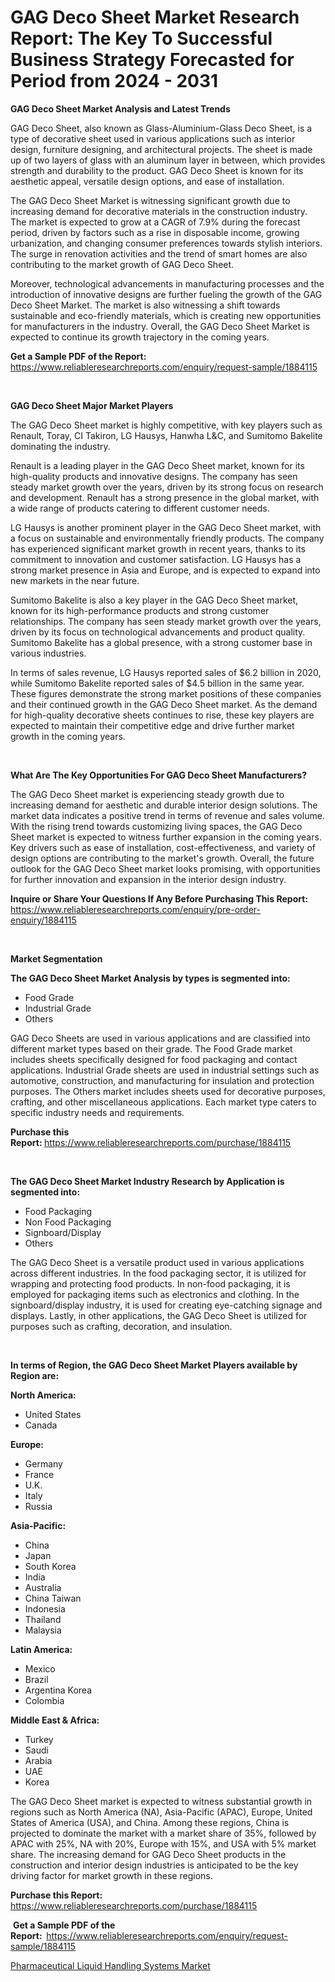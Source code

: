 <p><h1>GAG Deco Sheet Market Research Report: The Key To Successful Business Strategy Forecasted for Period from 2024 - 2031</h1></p><p><strong>GAG Deco Sheet Market Analysis and Latest Trends</strong></p>
<p><p>GAG Deco Sheet, also known as Glass-Aluminium-Glass Deco Sheet, is a type of decorative sheet used in various applications such as interior design, furniture designing, and architectural projects. The sheet is made up of two layers of glass with an aluminum layer in between, which provides strength and durability to the product. GAG Deco Sheet is known for its aesthetic appeal, versatile design options, and ease of installation.</p><p>The GAG Deco Sheet Market is witnessing significant growth due to increasing demand for decorative materials in the construction industry. The market is expected to grow at a CAGR of 7.9% during the forecast period, driven by factors such as a rise in disposable income, growing urbanization, and changing consumer preferences towards stylish interiors. The surge in renovation activities and the trend of smart homes are also contributing to the market growth of GAG Deco Sheet.</p><p>Moreover, technological advancements in manufacturing processes and the introduction of innovative designs are further fueling the growth of the GAG Deco Sheet Market. The market is also witnessing a shift towards sustainable and eco-friendly materials, which is creating new opportunities for manufacturers in the industry. Overall, the GAG Deco Sheet Market is expected to continue its growth trajectory in the coming years.</p></p>
<p><strong>Get a Sample PDF of the Report:&nbsp;</strong> <a href="https://www.reliableresearchreports.com/enquiry/request-sample/1884115">https://www.reliableresearchreports.com/enquiry/request-sample/1884115</a></p>
<p>&nbsp;</p>
<p><strong>GAG Deco Sheet Major Market Players</strong></p>
<p><p>The GAG Deco Sheet market is highly competitive, with key players such as Renault, Toray, CI Takiron, LG Hausys, Hanwha L&C, and Sumitomo Bakelite dominating the industry. </p><p>Renault is a leading player in the GAG Deco Sheet market, known for its high-quality products and innovative designs. The company has seen steady market growth over the years, driven by its strong focus on research and development. Renault has a strong presence in the global market, with a wide range of products catering to different customer needs.</p><p>LG Hausys is another prominent player in the GAG Deco Sheet market, with a focus on sustainable and environmentally friendly products. The company has experienced significant market growth in recent years, thanks to its commitment to innovation and customer satisfaction. LG Hausys has a strong market presence in Asia and Europe, and is expected to expand into new markets in the near future.</p><p>Sumitomo Bakelite is also a key player in the GAG Deco Sheet market, known for its high-performance products and strong customer relationships. The company has seen steady market growth over the years, driven by its focus on technological advancements and product quality. Sumitomo Bakelite has a global presence, with a strong customer base in various industries.</p><p>In terms of sales revenue, LG Hausys reported sales of $6.2 billion in 2020, while Sumitomo Bakelite reported sales of $4.5 billion in the same year. These figures demonstrate the strong market positions of these companies and their continued growth in the GAG Deco Sheet market. As the demand for high-quality decorative sheets continues to rise, these key players are expected to maintain their competitive edge and drive further market growth in the coming years.</p></p>
<p>&nbsp;</p>
<p><strong>What Are The Key Opportunities For GAG Deco Sheet Manufacturers?</strong></p>
<p><p>The GAG Deco Sheet market is experiencing steady growth due to increasing demand for aesthetic and durable interior design solutions. The market data indicates a positive trend in terms of revenue and sales volume. With the rising trend towards customizing living spaces, the GAG Deco Sheet market is expected to witness further expansion in the coming years. Key drivers such as ease of installation, cost-effectiveness, and variety of design options are contributing to the market's growth. Overall, the future outlook for the GAG Deco Sheet market looks promising, with opportunities for further innovation and expansion in the interior design industry.</p></p>
<p><strong>Inquire or Share Your Questions If Any Before Purchasing This Report:</strong> <a href="https://www.reliableresearchreports.com/enquiry/pre-order-enquiry/1884115">https://www.reliableresearchreports.com/enquiry/pre-order-enquiry/1884115</a></p>
<p>&nbsp;</p>
<p><strong>Market Segmentation</strong></p>
<p><strong>The GAG Deco Sheet Market Analysis by types is segmented into:</strong></p>
<p><ul><li>Food Grade</li><li>Industrial Grade</li><li>Others</li></ul></p>
<p><p>GAG Deco Sheets are used in various applications and are classified into different market types based on their grade. The Food Grade market includes sheets specifically designed for food packaging and contact applications. Industrial Grade sheets are used in industrial settings such as automotive, construction, and manufacturing for insulation and protection purposes. The Others market includes sheets used for decorative purposes, crafting, and other miscellaneous applications. Each market type caters to specific industry needs and requirements.</p></p>
<p><strong>Purchase this Report:&nbsp;</strong><a href="https://www.reliableresearchreports.com/purchase/1884115">https://www.reliableresearchreports.com/purchase/1884115</a></p>
<p>&nbsp;</p>
<p><strong>The GAG Deco Sheet Market Industry Research by Application is segmented into:</strong></p>
<p><ul><li>Food Packaging</li><li>Non Food Packaging</li><li>Signboard/Display</li><li>Others</li></ul></p>
<p><p>The GAG Deco Sheet is a versatile product used in various applications across different industries. In the food packaging sector, it is utilized for wrapping and protecting food products. In non-food packaging, it is employed for packaging items such as electronics and clothing. In the signboard/display industry, it is used for creating eye-catching signage and displays. Lastly, in other applications, the GAG Deco Sheet is utilized for purposes such as crafting, decoration, and insulation.</p></p>
<p>&nbsp;</p>
<p><strong>In terms of Region, the GAG Deco Sheet Market Players available by Region are:</strong></p>
<p>
    <p> <strong> North America: </strong>
        <ul>
            <li>United States</li>
            <li>Canada</li>
        </ul>
        </p> 
    <p> <strong> Europe: </strong>
        <ul>
            <li>Germany</li>
            <li>France</li>
            <li>U.K.</li>
            <li>Italy</li>
            <li>Russia</li>
        </ul>
        </p> 
    <p> <strong> Asia-Pacific: </strong>
        <ul>
            <li>China</li>
            <li>Japan</li>
            <li>South Korea</li>
            <li>India</li>
            <li>Australia</li>
            <li>China Taiwan</li>
            <li>Indonesia</li>
            <li>Thailand</li>
            <li>Malaysia</li>
        </ul>
        </p> 
    <p> <strong> Latin America: </strong>
        <ul>
            <li>Mexico</li>
            <li>Brazil</li>
            <li>Argentina Korea</li>
            <li>Colombia</li>
        </ul>
        </p> 
    <p> <strong> Middle East & Africa: </strong>
        <ul>
            <li>Turkey</li>
            <li>Saudi</li>
            <li>Arabia</li>
            <li>UAE</li>
            <li>Korea</li>
        </ul>
    </p>
    </p>
<p><p>The GAG Deco Sheet market is expected to witness substantial growth in regions such as North America (NA), Asia-Pacific (APAC), Europe, United States of America (USA), and China. Among these regions, China is projected to dominate the market with a market share of 35%, followed by APAC with 25%, NA with 20%, Europe with 15%, and USA with 5% market share. The increasing demand for GAG Deco Sheet products in the construction and interior design industries is anticipated to be the key driving factor for market growth in these regions.</p></p>
<p><strong>Purchase this Report: </strong><a href="https://www.reliableresearchreports.com/purchase/1884115">https://www.reliableresearchreports.com/purchase/1884115</a></p>
<p>&nbsp;<strong>Get a Sample PDF of the Report:&nbsp;&nbsp;</strong><a href="https://www.reliableresearchreports.com/enquiry/request-sample/1884115">https://www.reliableresearchreports.com/enquiry/request-sample/1884115</a></p>
<p><strong></strong></p>
<p><p><a href="https://eight-handstand-8fb.notion.site/Pharmaceutical-Liquid-Handling-Systems-Market-Research-Report-The-Key-To-Successful-Business-Strate-5dc5f96e65444aabb5d743697134c4e2">Pharmaceutical Liquid Handling Systems Market</a></p></p>
